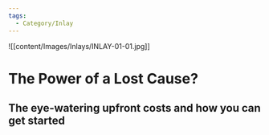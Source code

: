 ```yaml
---
tags:
  - Category/Inlay
---
```

![[content/Images/Inlays/INLAY-01-01.jpg]]
# The Power of a Lost Cause?
## The eye-watering upfront costs and how you can get started
